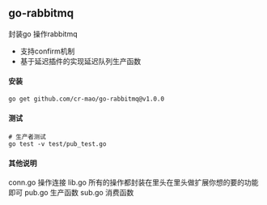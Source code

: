 
## go-rabbitmq

封装go 操作rabbitmq
- 支持confirm机制 
- 基于延迟插件的实现延迟队列生产函数


#### 安装
```shell
go get github.com/cr-mao/go-rabbitmq@v1.0.0
```


#### 测试
```test
# 生产者测试
go test -v test/pub_test.go

```


#### 其他说明
conn.go 操作连接
lib.go 所有的操作都封装在里头在里头做扩展你想的要的功能即可
pub.go 生产函数
sub.go 消费函数
